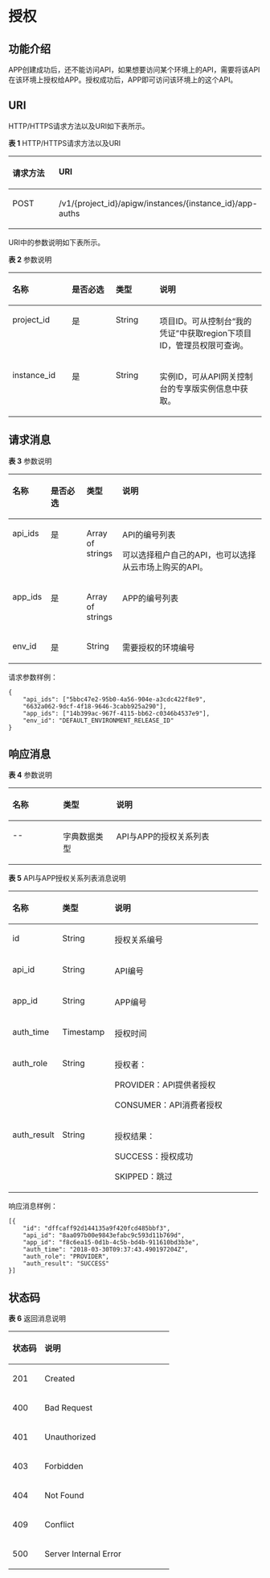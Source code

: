 # 授权<a name="ZH-CN_TOPIC_0000001081976179"></a>

## 功能介绍<a name="zh-cn_topic_0225568843_section18879496"></a>

APP创建成功后，还不能访问API，如果想要访问某个环境上的API，需要将该API在该环境上授权给APP。授权成功后，APP即可访问该环境上的这个API。

## URI<a name="zh-cn_topic_0225568843_section35697742"></a>

HTTP/HTTPS请求方法以及URI如下表所示。

**表 1**  HTTP/HTTPS请求方法以及URI

<a name="zh-cn_topic_0225568843_table32925424"></a>
<table><thead align="left"><tr id="zh-cn_topic_0225568843_row22540195"><th class="cellrowborder" valign="top" width="20%" id="mcps1.2.3.1.1"><p id="zh-cn_topic_0225568843_p13816501"><a name="zh-cn_topic_0225568843_p13816501"></a><a name="zh-cn_topic_0225568843_p13816501"></a>请求方法</p>
</th>
<th class="cellrowborder" valign="top" width="80%" id="mcps1.2.3.1.2"><p id="zh-cn_topic_0225568843_p45394783"><a name="zh-cn_topic_0225568843_p45394783"></a><a name="zh-cn_topic_0225568843_p45394783"></a>URI</p>
</th>
</tr>
</thead>
<tbody><tr id="zh-cn_topic_0225568843_row53098826"><td class="cellrowborder" valign="top" width="20%" headers="mcps1.2.3.1.1 "><p id="zh-cn_topic_0225568843_p6037662"><a name="zh-cn_topic_0225568843_p6037662"></a><a name="zh-cn_topic_0225568843_p6037662"></a>POST</p>
</td>
<td class="cellrowborder" valign="top" width="80%" headers="mcps1.2.3.1.2 "><p id="zh-cn_topic_0225568843_p19288577"><a name="zh-cn_topic_0225568843_p19288577"></a><a name="zh-cn_topic_0225568843_p19288577"></a>/v1/{project_id}/apigw/instances/{instance_id}/app-auths</p>
</td>
</tr>
</tbody>
</table>

URI中的参数说明如下表所示。

**表 2**  参数说明

<a name="zh-cn_topic_0225568843_table38510415"></a>
<table><thead align="left"><tr id="zh-cn_topic_0225568843_row62423067"><th class="cellrowborder" valign="top" width="23.46765323467653%" id="mcps1.2.5.1.1"><p id="zh-cn_topic_0225568843_p23103637"><a name="zh-cn_topic_0225568843_p23103637"></a><a name="zh-cn_topic_0225568843_p23103637"></a>名称</p>
</th>
<th class="cellrowborder" valign="top" width="17.348265173482652%" id="mcps1.2.5.1.2"><p id="zh-cn_topic_0225568843_p59455291"><a name="zh-cn_topic_0225568843_p59455291"></a><a name="zh-cn_topic_0225568843_p59455291"></a>是否必选</p>
</th>
<th class="cellrowborder" valign="top" width="17.348265173482652%" id="mcps1.2.5.1.3"><p id="zh-cn_topic_0225568843_p51149303"><a name="zh-cn_topic_0225568843_p51149303"></a><a name="zh-cn_topic_0225568843_p51149303"></a>类型</p>
</th>
<th class="cellrowborder" valign="top" width="41.835816418358164%" id="mcps1.2.5.1.4"><p id="zh-cn_topic_0225568843_p49452846"><a name="zh-cn_topic_0225568843_p49452846"></a><a name="zh-cn_topic_0225568843_p49452846"></a>说明</p>
</th>
</tr>
</thead>
<tbody><tr id="zh-cn_topic_0225568843_row46257610"><td class="cellrowborder" valign="top" width="23.46765323467653%" headers="mcps1.2.5.1.1 "><p id="zh-cn_topic_0225568843_p55878963"><a name="zh-cn_topic_0225568843_p55878963"></a><a name="zh-cn_topic_0225568843_p55878963"></a>project_id</p>
</td>
<td class="cellrowborder" valign="top" width="17.348265173482652%" headers="mcps1.2.5.1.2 "><p id="zh-cn_topic_0225568843_p29902160"><a name="zh-cn_topic_0225568843_p29902160"></a><a name="zh-cn_topic_0225568843_p29902160"></a>是</p>
</td>
<td class="cellrowborder" valign="top" width="17.348265173482652%" headers="mcps1.2.5.1.3 "><p id="zh-cn_topic_0225568843_p6155914"><a name="zh-cn_topic_0225568843_p6155914"></a><a name="zh-cn_topic_0225568843_p6155914"></a>String</p>
</td>
<td class="cellrowborder" valign="top" width="41.835816418358164%" headers="mcps1.2.5.1.4 "><p id="zh-cn_topic_0225568843_p28867016"><a name="zh-cn_topic_0225568843_p28867016"></a><a name="zh-cn_topic_0225568843_p28867016"></a>项目ID。可从控制台“我的凭证”中获取region下项目ID，管理员权限可查询。</p>
</td>
</tr>
<tr id="zh-cn_topic_0225568843_row7809161535314"><td class="cellrowborder" valign="top" width="23.46765323467653%" headers="mcps1.2.5.1.1 "><p id="zh-cn_topic_0225568843_p1780913159538"><a name="zh-cn_topic_0225568843_p1780913159538"></a><a name="zh-cn_topic_0225568843_p1780913159538"></a>instance_id</p>
</td>
<td class="cellrowborder" valign="top" width="17.348265173482652%" headers="mcps1.2.5.1.2 "><p id="zh-cn_topic_0225568843_p9809215115310"><a name="zh-cn_topic_0225568843_p9809215115310"></a><a name="zh-cn_topic_0225568843_p9809215115310"></a>是</p>
</td>
<td class="cellrowborder" valign="top" width="17.348265173482652%" headers="mcps1.2.5.1.3 "><p id="zh-cn_topic_0225568843_p1280914152538"><a name="zh-cn_topic_0225568843_p1280914152538"></a><a name="zh-cn_topic_0225568843_p1280914152538"></a>String</p>
</td>
<td class="cellrowborder" valign="top" width="41.835816418358164%" headers="mcps1.2.5.1.4 "><p id="zh-cn_topic_0225568843_p1880914157537"><a name="zh-cn_topic_0225568843_p1880914157537"></a><a name="zh-cn_topic_0225568843_p1880914157537"></a>实例ID，可从API网关控制台的专享版实例信息中获取。</p>
</td>
</tr>
</tbody>
</table>

## 请求消息<a name="zh-cn_topic_0225568843_section52844230"></a>

**表 3**  参数说明

<a name="zh-cn_topic_0225568843_table18870942"></a>
<table><thead align="left"><tr id="zh-cn_topic_0225568843_row61645284"><th class="cellrowborder" valign="top" width="15.15%" id="mcps1.2.5.1.1"><p id="zh-cn_topic_0225568843_p27212147"><a name="zh-cn_topic_0225568843_p27212147"></a><a name="zh-cn_topic_0225568843_p27212147"></a>名称</p>
</th>
<th class="cellrowborder" valign="top" width="14.14%" id="mcps1.2.5.1.2"><p id="zh-cn_topic_0225568843_p56700331"><a name="zh-cn_topic_0225568843_p56700331"></a><a name="zh-cn_topic_0225568843_p56700331"></a>是否必选</p>
</th>
<th class="cellrowborder" valign="top" width="14.14%" id="mcps1.2.5.1.3"><p id="zh-cn_topic_0225568843_p29324083"><a name="zh-cn_topic_0225568843_p29324083"></a><a name="zh-cn_topic_0225568843_p29324083"></a>类型</p>
</th>
<th class="cellrowborder" valign="top" width="56.57%" id="mcps1.2.5.1.4"><p id="zh-cn_topic_0225568843_p26440499"><a name="zh-cn_topic_0225568843_p26440499"></a><a name="zh-cn_topic_0225568843_p26440499"></a>说明</p>
</th>
</tr>
</thead>
<tbody><tr id="zh-cn_topic_0225568843_row61305684"><td class="cellrowborder" valign="top" width="15.15%" headers="mcps1.2.5.1.1 "><p id="zh-cn_topic_0225568843_p66813373"><a name="zh-cn_topic_0225568843_p66813373"></a><a name="zh-cn_topic_0225568843_p66813373"></a>api_ids</p>
</td>
<td class="cellrowborder" valign="top" width="14.14%" headers="mcps1.2.5.1.2 "><p id="zh-cn_topic_0225568843_p43174167"><a name="zh-cn_topic_0225568843_p43174167"></a><a name="zh-cn_topic_0225568843_p43174167"></a>是</p>
</td>
<td class="cellrowborder" valign="top" width="14.14%" headers="mcps1.2.5.1.3 "><p id="zh-cn_topic_0225568843_p7446666"><a name="zh-cn_topic_0225568843_p7446666"></a><a name="zh-cn_topic_0225568843_p7446666"></a>Array of strings</p>
</td>
<td class="cellrowborder" valign="top" width="56.57%" headers="mcps1.2.5.1.4 "><p id="zh-cn_topic_0225568843_p66309053"><a name="zh-cn_topic_0225568843_p66309053"></a><a name="zh-cn_topic_0225568843_p66309053"></a>API的编号列表</p>
<p id="zh-cn_topic_0225568843_p20917660"><a name="zh-cn_topic_0225568843_p20917660"></a><a name="zh-cn_topic_0225568843_p20917660"></a>可以选择租户自己的API，也可以选择从云市场上购买的API。</p>
</td>
</tr>
<tr id="zh-cn_topic_0225568843_row15262696"><td class="cellrowborder" valign="top" width="15.15%" headers="mcps1.2.5.1.1 "><p id="zh-cn_topic_0225568843_p28318893"><a name="zh-cn_topic_0225568843_p28318893"></a><a name="zh-cn_topic_0225568843_p28318893"></a>app_ids</p>
</td>
<td class="cellrowborder" valign="top" width="14.14%" headers="mcps1.2.5.1.2 "><p id="zh-cn_topic_0225568843_p12129019"><a name="zh-cn_topic_0225568843_p12129019"></a><a name="zh-cn_topic_0225568843_p12129019"></a>是</p>
</td>
<td class="cellrowborder" valign="top" width="14.14%" headers="mcps1.2.5.1.3 "><p id="zh-cn_topic_0225568843_p42926457"><a name="zh-cn_topic_0225568843_p42926457"></a><a name="zh-cn_topic_0225568843_p42926457"></a>Array of strings</p>
</td>
<td class="cellrowborder" valign="top" width="56.57%" headers="mcps1.2.5.1.4 "><p id="zh-cn_topic_0225568843_p54490959"><a name="zh-cn_topic_0225568843_p54490959"></a><a name="zh-cn_topic_0225568843_p54490959"></a>APP的编号列表</p>
</td>
</tr>
<tr id="zh-cn_topic_0225568843_row62570841"><td class="cellrowborder" valign="top" width="15.15%" headers="mcps1.2.5.1.1 "><p id="zh-cn_topic_0225568843_p35073364"><a name="zh-cn_topic_0225568843_p35073364"></a><a name="zh-cn_topic_0225568843_p35073364"></a>env_id</p>
</td>
<td class="cellrowborder" valign="top" width="14.14%" headers="mcps1.2.5.1.2 "><p id="zh-cn_topic_0225568843_p22370211"><a name="zh-cn_topic_0225568843_p22370211"></a><a name="zh-cn_topic_0225568843_p22370211"></a>是</p>
</td>
<td class="cellrowborder" valign="top" width="14.14%" headers="mcps1.2.5.1.3 "><p id="zh-cn_topic_0225568843_p47791"><a name="zh-cn_topic_0225568843_p47791"></a><a name="zh-cn_topic_0225568843_p47791"></a>String</p>
</td>
<td class="cellrowborder" valign="top" width="56.57%" headers="mcps1.2.5.1.4 "><p id="zh-cn_topic_0225568843_p3871071"><a name="zh-cn_topic_0225568843_p3871071"></a><a name="zh-cn_topic_0225568843_p3871071"></a>需要授权的环境编号</p>
</td>
</tr>
</tbody>
</table>

请求参数样例：

```
{
	"api_ids": ["5bbc47e2-95b0-4a56-904e-a3cdc422f8e9",
	"6632a062-9dcf-4f18-9646-3cabb925a290"],
	"app_ids": ["14b399ac-967f-4115-bb62-c0346b4537e9"],
	"env_id": "DEFAULT_ENVIRONMENT_RELEASE_ID"
}
```

## 响应消息<a name="zh-cn_topic_0225568843_section52524212"></a>

**表 4**  参数说明

<a name="zh-cn_topic_0225568843_table109779466461"></a>
<table><thead align="left"><tr id="zh-cn_topic_0225568843_row13977174694617"><th class="cellrowborder" valign="top" width="20%" id="mcps1.2.4.1.1"><p id="zh-cn_topic_0225568843_p20977134604610"><a name="zh-cn_topic_0225568843_p20977134604610"></a><a name="zh-cn_topic_0225568843_p20977134604610"></a>名称</p>
</th>
<th class="cellrowborder" valign="top" width="21%" id="mcps1.2.4.1.2"><p id="zh-cn_topic_0225568843_p16977194611469"><a name="zh-cn_topic_0225568843_p16977194611469"></a><a name="zh-cn_topic_0225568843_p16977194611469"></a>类型</p>
</th>
<th class="cellrowborder" valign="top" width="59%" id="mcps1.2.4.1.3"><p id="zh-cn_topic_0225568843_p129778467469"><a name="zh-cn_topic_0225568843_p129778467469"></a><a name="zh-cn_topic_0225568843_p129778467469"></a>说明</p>
</th>
</tr>
</thead>
<tbody><tr id="zh-cn_topic_0225568843_row12977104616467"><td class="cellrowborder" valign="top" width="20%" headers="mcps1.2.4.1.1 "><p id="zh-cn_topic_0225568843_p797714467461"><a name="zh-cn_topic_0225568843_p797714467461"></a><a name="zh-cn_topic_0225568843_p797714467461"></a>--</p>
</td>
<td class="cellrowborder" valign="top" width="21%" headers="mcps1.2.4.1.2 "><p id="zh-cn_topic_0225568843_p1597719464465"><a name="zh-cn_topic_0225568843_p1597719464465"></a><a name="zh-cn_topic_0225568843_p1597719464465"></a>字典数据类型</p>
</td>
<td class="cellrowborder" valign="top" width="59%" headers="mcps1.2.4.1.3 "><p id="zh-cn_topic_0225568843_p1697714634619"><a name="zh-cn_topic_0225568843_p1697714634619"></a><a name="zh-cn_topic_0225568843_p1697714634619"></a>API与APP的授权关系列表</p>
</td>
</tr>
</tbody>
</table>

**表 5**  API与APP授权关系列表消息说明

<a name="zh-cn_topic_0225568843_table1584515573365"></a>
<table><thead align="left"><tr id="zh-cn_topic_0225568843_row6845657113616"><th class="cellrowborder" valign="top" width="20%" id="mcps1.2.4.1.1"><p id="zh-cn_topic_0225568843_p1845115718366"><a name="zh-cn_topic_0225568843_p1845115718366"></a><a name="zh-cn_topic_0225568843_p1845115718366"></a>名称</p>
</th>
<th class="cellrowborder" valign="top" width="21%" id="mcps1.2.4.1.2"><p id="zh-cn_topic_0225568843_p10845145773618"><a name="zh-cn_topic_0225568843_p10845145773618"></a><a name="zh-cn_topic_0225568843_p10845145773618"></a>类型</p>
</th>
<th class="cellrowborder" valign="top" width="59%" id="mcps1.2.4.1.3"><p id="zh-cn_topic_0225568843_p68454577363"><a name="zh-cn_topic_0225568843_p68454577363"></a><a name="zh-cn_topic_0225568843_p68454577363"></a>说明</p>
</th>
</tr>
</thead>
<tbody><tr id="zh-cn_topic_0225568843_row68451557183610"><td class="cellrowborder" valign="top" width="20%" headers="mcps1.2.4.1.1 "><p id="zh-cn_topic_0225568843_p17845357143613"><a name="zh-cn_topic_0225568843_p17845357143613"></a><a name="zh-cn_topic_0225568843_p17845357143613"></a>id</p>
</td>
<td class="cellrowborder" valign="top" width="21%" headers="mcps1.2.4.1.2 "><p id="zh-cn_topic_0225568843_p58451557163620"><a name="zh-cn_topic_0225568843_p58451557163620"></a><a name="zh-cn_topic_0225568843_p58451557163620"></a>String</p>
</td>
<td class="cellrowborder" valign="top" width="59%" headers="mcps1.2.4.1.3 "><p id="zh-cn_topic_0225568843_p1845185743619"><a name="zh-cn_topic_0225568843_p1845185743619"></a><a name="zh-cn_topic_0225568843_p1845185743619"></a>授权关系编号</p>
</td>
</tr>
<tr id="zh-cn_topic_0225568843_row1384515716361"><td class="cellrowborder" valign="top" width="20%" headers="mcps1.2.4.1.1 "><p id="zh-cn_topic_0225568843_p16845175713610"><a name="zh-cn_topic_0225568843_p16845175713610"></a><a name="zh-cn_topic_0225568843_p16845175713610"></a>api_id</p>
</td>
<td class="cellrowborder" valign="top" width="21%" headers="mcps1.2.4.1.2 "><p id="zh-cn_topic_0225568843_p1784545719369"><a name="zh-cn_topic_0225568843_p1784545719369"></a><a name="zh-cn_topic_0225568843_p1784545719369"></a>String</p>
</td>
<td class="cellrowborder" valign="top" width="59%" headers="mcps1.2.4.1.3 "><p id="zh-cn_topic_0225568843_p17326141743912"><a name="zh-cn_topic_0225568843_p17326141743912"></a><a name="zh-cn_topic_0225568843_p17326141743912"></a>API编号</p>
</td>
</tr>
<tr id="zh-cn_topic_0225568843_row884545753619"><td class="cellrowborder" valign="top" width="20%" headers="mcps1.2.4.1.1 "><p id="zh-cn_topic_0225568843_p28451157183610"><a name="zh-cn_topic_0225568843_p28451157183610"></a><a name="zh-cn_topic_0225568843_p28451157183610"></a>app_id</p>
</td>
<td class="cellrowborder" valign="top" width="21%" headers="mcps1.2.4.1.2 "><p id="zh-cn_topic_0225568843_p12845357163617"><a name="zh-cn_topic_0225568843_p12845357163617"></a><a name="zh-cn_topic_0225568843_p12845357163617"></a>String</p>
</td>
<td class="cellrowborder" valign="top" width="59%" headers="mcps1.2.4.1.3 "><p id="zh-cn_topic_0225568843_p0845175717368"><a name="zh-cn_topic_0225568843_p0845175717368"></a><a name="zh-cn_topic_0225568843_p0845175717368"></a>APP编号</p>
</td>
</tr>
<tr id="zh-cn_topic_0225568843_row1484520572361"><td class="cellrowborder" valign="top" width="20%" headers="mcps1.2.4.1.1 "><p id="zh-cn_topic_0225568843_p188451057133617"><a name="zh-cn_topic_0225568843_p188451057133617"></a><a name="zh-cn_topic_0225568843_p188451057133617"></a>auth_time</p>
</td>
<td class="cellrowborder" valign="top" width="21%" headers="mcps1.2.4.1.2 "><p id="zh-cn_topic_0225568843_p12845125783619"><a name="zh-cn_topic_0225568843_p12845125783619"></a><a name="zh-cn_topic_0225568843_p12845125783619"></a>Timestamp</p>
</td>
<td class="cellrowborder" valign="top" width="59%" headers="mcps1.2.4.1.3 "><p id="zh-cn_topic_0225568843_p1784535714361"><a name="zh-cn_topic_0225568843_p1784535714361"></a><a name="zh-cn_topic_0225568843_p1784535714361"></a>授权时间</p>
</td>
</tr>
<tr id="zh-cn_topic_0225568843_row10845757193620"><td class="cellrowborder" valign="top" width="20%" headers="mcps1.2.4.1.1 "><p id="zh-cn_topic_0225568843_p11845105715362"><a name="zh-cn_topic_0225568843_p11845105715362"></a><a name="zh-cn_topic_0225568843_p11845105715362"></a>auth_role</p>
</td>
<td class="cellrowborder" valign="top" width="21%" headers="mcps1.2.4.1.2 "><p id="zh-cn_topic_0225568843_p78451357163611"><a name="zh-cn_topic_0225568843_p78451357163611"></a><a name="zh-cn_topic_0225568843_p78451357163611"></a>String</p>
</td>
<td class="cellrowborder" valign="top" width="59%" headers="mcps1.2.4.1.3 "><p id="zh-cn_topic_0225568843_p1784518572363"><a name="zh-cn_topic_0225568843_p1784518572363"></a><a name="zh-cn_topic_0225568843_p1784518572363"></a>授权者：</p>
<p id="zh-cn_topic_0225568843_p1581614211435"><a name="zh-cn_topic_0225568843_p1581614211435"></a><a name="zh-cn_topic_0225568843_p1581614211435"></a>PROVIDER：API提供者授权</p>
<p id="zh-cn_topic_0225568843_p36751423104316"><a name="zh-cn_topic_0225568843_p36751423104316"></a><a name="zh-cn_topic_0225568843_p36751423104316"></a>CONSUMER：API消费者授权</p>
</td>
</tr>
<tr id="zh-cn_topic_0225568843_row1684517579363"><td class="cellrowborder" valign="top" width="20%" headers="mcps1.2.4.1.1 "><p id="zh-cn_topic_0225568843_p13845175710369"><a name="zh-cn_topic_0225568843_p13845175710369"></a><a name="zh-cn_topic_0225568843_p13845175710369"></a>auth_result</p>
</td>
<td class="cellrowborder" valign="top" width="21%" headers="mcps1.2.4.1.2 "><p id="zh-cn_topic_0225568843_p15845957143620"><a name="zh-cn_topic_0225568843_p15845957143620"></a><a name="zh-cn_topic_0225568843_p15845957143620"></a>String</p>
</td>
<td class="cellrowborder" valign="top" width="59%" headers="mcps1.2.4.1.3 "><p id="zh-cn_topic_0225568843_p38451257163612"><a name="zh-cn_topic_0225568843_p38451257163612"></a><a name="zh-cn_topic_0225568843_p38451257163612"></a>授权结果：</p>
<p id="zh-cn_topic_0225568843_p1281614113430"><a name="zh-cn_topic_0225568843_p1281614113430"></a><a name="zh-cn_topic_0225568843_p1281614113430"></a>SUCCESS：授权成功</p>
<p id="zh-cn_topic_0225568843_p18221852144311"><a name="zh-cn_topic_0225568843_p18221852144311"></a><a name="zh-cn_topic_0225568843_p18221852144311"></a>SKIPPED：跳过</p>
</td>
</tr>
</tbody>
</table>

响应消息样例：

```
[{
	"id": "dffcaff92d144135a9f420fcd485bbf3",
	"api_id": "8aa097b00e9843efabc9c593d11b769d",
	"app_id": "f8c6ea15-0d1b-4c5b-bd4b-911610bd3b3e",
	"auth_time": "2018-03-30T09:37:43.490197204Z",
	"auth_role": "PROVIDER",
	"auth_result": "SUCCESS"
}]
```

## 状态码<a name="zh-cn_topic_0225568843_section5836023"></a>

**表 6**  返回消息说明

<a name="zh-cn_topic_0225568843_table4431296"></a>
<table><thead align="left"><tr id="zh-cn_topic_0225568843_row6152568"><th class="cellrowborder" valign="top" width="20%" id="mcps1.2.3.1.1"><p id="zh-cn_topic_0225568843_p28595977"><a name="zh-cn_topic_0225568843_p28595977"></a><a name="zh-cn_topic_0225568843_p28595977"></a>状态码</p>
</th>
<th class="cellrowborder" valign="top" width="80%" id="mcps1.2.3.1.2"><p id="zh-cn_topic_0225568843_p34572832"><a name="zh-cn_topic_0225568843_p34572832"></a><a name="zh-cn_topic_0225568843_p34572832"></a>说明</p>
</th>
</tr>
</thead>
<tbody><tr id="zh-cn_topic_0225568843_row48935970"><td class="cellrowborder" valign="top" width="20%" headers="mcps1.2.3.1.1 "><p id="zh-cn_topic_0225568843_p4390649"><a name="zh-cn_topic_0225568843_p4390649"></a><a name="zh-cn_topic_0225568843_p4390649"></a>201</p>
</td>
<td class="cellrowborder" valign="top" width="80%" headers="mcps1.2.3.1.2 "><p id="zh-cn_topic_0225568843_p73578115452"><a name="zh-cn_topic_0225568843_p73578115452"></a><a name="zh-cn_topic_0225568843_p73578115452"></a>Created</p>
</td>
</tr>
<tr id="zh-cn_topic_0225568843_row46667129"><td class="cellrowborder" valign="top" width="20%" headers="mcps1.2.3.1.1 "><p id="zh-cn_topic_0225568843_p21941106"><a name="zh-cn_topic_0225568843_p21941106"></a><a name="zh-cn_topic_0225568843_p21941106"></a>400</p>
</td>
<td class="cellrowborder" valign="top" width="80%" headers="mcps1.2.3.1.2 "><p id="zh-cn_topic_0225568843_p32399196"><a name="zh-cn_topic_0225568843_p32399196"></a><a name="zh-cn_topic_0225568843_p32399196"></a>Bad Request</p>
</td>
</tr>
<tr id="zh-cn_topic_0225568843_row23157315"><td class="cellrowborder" valign="top" width="20%" headers="mcps1.2.3.1.1 "><p id="zh-cn_topic_0225568843_p63803225"><a name="zh-cn_topic_0225568843_p63803225"></a><a name="zh-cn_topic_0225568843_p63803225"></a>401</p>
</td>
<td class="cellrowborder" valign="top" width="80%" headers="mcps1.2.3.1.2 "><p id="zh-cn_topic_0225568843_p678707"><a name="zh-cn_topic_0225568843_p678707"></a><a name="zh-cn_topic_0225568843_p678707"></a>Unauthorized</p>
</td>
</tr>
<tr id="zh-cn_topic_0225568843_row6108365"><td class="cellrowborder" valign="top" width="20%" headers="mcps1.2.3.1.1 "><p id="zh-cn_topic_0225568843_p25015561"><a name="zh-cn_topic_0225568843_p25015561"></a><a name="zh-cn_topic_0225568843_p25015561"></a>403</p>
</td>
<td class="cellrowborder" valign="top" width="80%" headers="mcps1.2.3.1.2 "><p id="zh-cn_topic_0225568843_p12994557"><a name="zh-cn_topic_0225568843_p12994557"></a><a name="zh-cn_topic_0225568843_p12994557"></a>Forbidden</p>
</td>
</tr>
<tr id="zh-cn_topic_0225568843_row49842156"><td class="cellrowborder" valign="top" width="20%" headers="mcps1.2.3.1.1 "><p id="zh-cn_topic_0225568843_p10682856"><a name="zh-cn_topic_0225568843_p10682856"></a><a name="zh-cn_topic_0225568843_p10682856"></a>404</p>
</td>
<td class="cellrowborder" valign="top" width="80%" headers="mcps1.2.3.1.2 "><p id="zh-cn_topic_0225568843_p60005041"><a name="zh-cn_topic_0225568843_p60005041"></a><a name="zh-cn_topic_0225568843_p60005041"></a>Not Found</p>
</td>
</tr>
<tr id="zh-cn_topic_0225568843_row3174462"><td class="cellrowborder" valign="top" width="20%" headers="mcps1.2.3.1.1 "><p id="zh-cn_topic_0225568843_p55804836"><a name="zh-cn_topic_0225568843_p55804836"></a><a name="zh-cn_topic_0225568843_p55804836"></a>409</p>
</td>
<td class="cellrowborder" valign="top" width="80%" headers="mcps1.2.3.1.2 "><p id="zh-cn_topic_0225568843_p23897867"><a name="zh-cn_topic_0225568843_p23897867"></a><a name="zh-cn_topic_0225568843_p23897867"></a>Conflict</p>
</td>
</tr>
<tr id="zh-cn_topic_0225568843_row13754214"><td class="cellrowborder" valign="top" width="20%" headers="mcps1.2.3.1.1 "><p id="zh-cn_topic_0225568843_p40349553"><a name="zh-cn_topic_0225568843_p40349553"></a><a name="zh-cn_topic_0225568843_p40349553"></a>500</p>
</td>
<td class="cellrowborder" valign="top" width="80%" headers="mcps1.2.3.1.2 "><p id="zh-cn_topic_0225568843_p14947689"><a name="zh-cn_topic_0225568843_p14947689"></a><a name="zh-cn_topic_0225568843_p14947689"></a>Server Internal Error</p>
</td>
</tr>
</tbody>
</table>

